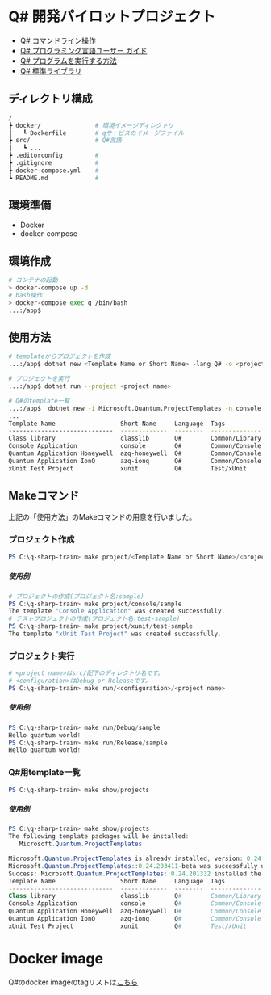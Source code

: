 # Q# 開発パイロットプロジェクト

- [Q# コマンドライン操作](https://docs.microsoft.com/ja-jp/azure/quantum/how-to-command-line-local?tabs=tabid-cmdline)
- [Q# プログラミング言語ユーザー ガイド](https://docs.microsoft.com/ja-jp/azure/quantum/user-guide/)
- [Q# プログラムを実行する方法](https://docs.microsoft.com/ja-jp/azure/quantum/user-guide/host-programs?tabs=tabid-python)
- [Q# 標準ライブラリ](https://docs.microsoft.com/en-us/azure/quantum/user-guide/libraries/standard/)

## ディレクトリ構成

```bash
/                       
┣ docker/               # 環境イメージディレクトリ
┃   ┗ Dockerfile        # qサービスのイメージファイル
┣ src/                  # Q#言語
┃   ┗ ...               
┣ .editorconfig         # 
┣ .gitignore            # 
┣ docker-compose.yml    # 
┗ README.md             # 
```

## 環境準備

 - Docker
 - docker-compose

## 環境作成

```bash
# コンテナの起動
> docker-compose up -d
# bash操作
> docker-compose exec q /bin/bash
...:/app$ 
```

## 使用方法

```bash
# templateからプロジェクトを作成
...:/app$ dotnet new <Template Name or Short Name> -lang Q# -o <project name>

# プロジェクトを実行
...:/app$ dotnet run --project <project name>

# Q#のtemplate一覧
...:/app$  dotnet new -i Microsoft.Quantum.ProjectTemplates -n console
...
Template Name                  Short Name     Language  Tags
-----------------------------  -------------  --------  --------------
Class library                  classlib       Q#        Common/Library
Console Application            console        Q#        Common/Console
Quantum Application Honeywell  azq-honeywell  Q#        Common/Console
Quantum Application IonQ       azq-ionq       Q#        Common/Console
xUnit Test Project             xunit          Q#        Test/xUnit

```

## Makeコマンド
上記の「使用方法」のMakeコマンドの用意を行いました。

### プロジェクト作成

```powershell
PS C:\q-sharp-train> make project/<Template Name or Short Name>/<project name>
```
##### 使用例
```powershell
# プロジェクトの作成(プロジェクト名:sample)
PS C:\q-sharp-train> make project/console/sample
The template "Console Application" was created successfully.
# テストプロジェクトの作成(プロジェクト名:test-sample)
PS C:\q-sharp-train> make project/xunit/test-sample
The template "xUnit Test Project" was created successfully.
```

### プロジェクト実行

```powershell
# <project name>はsrc/配下のディレクトリ名です。
# <configuration>はDebug or Releaseです。
PS C:\q-sharp-train> make run/<configuration>/<project name>
```

##### 使用例
```powershell
PS C:\q-sharp-train> make run/Debug/sample
Hello quantum world!
PS C:\q-sharp-train> make run/Release/sample
Hello quantum world!
```


### Q#用template一覧

```powershell
PS C:\q-sharp-train> make show/projects
```

##### 使用例

```powershell
PS C:\q-sharp-train> make show/projects            
The following template packages will be installed:
   Microsoft.Quantum.ProjectTemplates

Microsoft.Quantum.ProjectTemplates is already installed, version: 0.24.203411-beta, it will be replaced with version .
Microsoft.Quantum.ProjectTemplates::0.24.203411-beta was successfully uninstalled.
Success: Microsoft.Quantum.ProjectTemplates::0.24.201332 installed the following templates:
Template Name                  Short Name     Language  Tags
-----------------------------  -------------  --------  --------------
Class library                  classlib       Q#        Common/Library
Console Application            console        Q#        Common/Console
Quantum Application Honeywell  azq-honeywell  Q#        Common/Console
Quantum Application IonQ       azq-ionq       Q#        Common/Console
xUnit Test Project             xunit          Q#        Test/xUnit
```

# Docker image

Q#のdocker imageのtagリストは[こちら](https://mcr.microsoft.com/v2/quantum/iqsharp-base/tags/list)